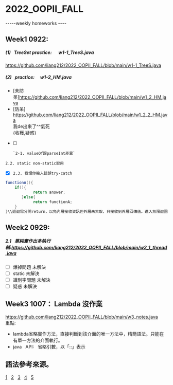 # 2022_OOPII_FALL
-----weekly homeworks ----
## Week1 0922: 
##### (1) &nbsp; TreeSet practice: &emsp; w1-1_TreeS.java
https://github.com/liang212/2022_OOPII_FALL/blob/main/w1-1_TreeS.java
##### (2) &nbsp; practice: &emsp;w1-2_HM.java
* [未防呆]https://github.com/liang212/2022_OOPII_FALL/blob/main/w1_2_HM.java
* [防呆]  
https://github.com/liang212/2022_OOPII_FALL/blob/main/w1_2_2_HM.java  
    我de出來了^^氣死  
    {收穫,疑惑}  
- [ ]     `2-1. valueOf跟parseInt差異`
`2.2. static non-static取用`  
- [x] `2.3. 我恨你輸入錯誤try-catch `
```JAVA
functionA(){
    if(){
            return answer;
       }else{
            return functionA;
    }
}\\遞迴需分開return，以免內層接收資訊但外層未索取，只接收到外層回傳值。進入無限迴圈。
``` 
## Week2 0929:
##### 2.1 &nbsp; 單純實作出多執行緒:https://github.com/liang212/2022_OOPII_FALL/blob/main/w2_1_thread.java
- [ ] 爆掉問題 未解決
- [ ] static 未解決
- [ ] 識別字問題 未解決
- [ ] 疑惑 未解決
## Week3 1007：&nbsp;Lambda 沒作業
https://github.com/liang212/2022_OOPII_FALL/blob/main/w3_notes.java  
重點:
* lambda省略實作方法，直接判斷到該介面的唯一方法中，精簡語法。只能在有單一方法的介面執行。
* java &nbsp; API:  &nbsp;  省略引數，以「::」表示
## 語法參考來源。  
[1](https://blog.csdn.net/u012067966/article/details/50736647) &nbsp; [2](https://www.casper.tw/development/2019/11/23/ten-mins-learn-markdown/) &nbsp; [3](https://ithelp.ithome.com.tw/articles/10203758) &nbsp; [4](https://markdown.tw/) &nbsp; [5](https://github.com/kaivin/markdown/blob/master/readme.md)

